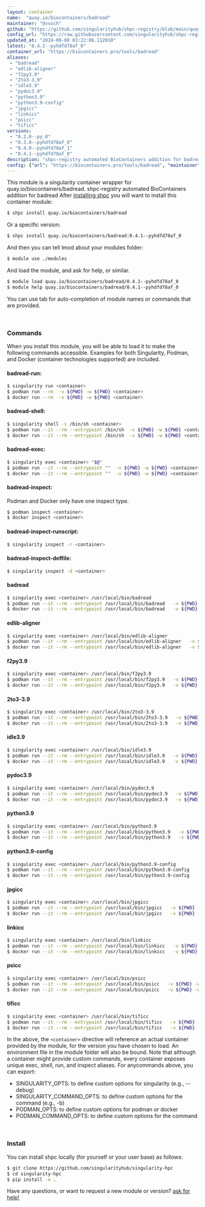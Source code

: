 ```yaml
---
layout: container
name:  "quay.io/biocontainers/badread"
maintainer: "@vsoch"
github: "https://github.com/singularityhub/shpc-registry/blob/main/quay.io/biocontainers/badread/container.yaml"
config_url: "https://raw.githubusercontent.com/singularityhub/shpc-registry/main/quay.io/biocontainers/badread/container.yaml"
updated_at: "2024-09-08 03:22:06.112010"
latest: "0.4.1--pyhdfd78af_0"
container_url: "https://biocontainers.pro/tools/badread"
aliases:
 - "badread"
 - "edlib-aligner"
 - "f2py3.9"
 - "2to3-3.9"
 - "idle3.9"
 - "pydoc3.9"
 - "python3.9"
 - "python3.9-config"
 - "jpgicc"
 - "linkicc"
 - "psicc"
 - "tificc"
versions:
 - "0.2.0--py_0"
 - "0.3.0--pyhdfd78af_0"
 - "0.4.0--pyhdfd78af_1"
 - "0.4.1--pyhdfd78af_0"
description: "shpc-registry automated BioContainers addition for badread"
config: {"url": "https://biocontainers.pro/tools/badread", "maintainer": "@vsoch", "description": "shpc-registry automated BioContainers addition for badread", "latest": {"0.4.1--pyhdfd78af_0": "sha256:dc6d5d341b0874a3b637c46e1e035e424b100d41953d56ef8f6601af13f6ca1a"}, "tags": {"0.2.0--py_0": "sha256:8ca62c6bcca0457ec337629e60d783da5b7a0cbf6b9c47e863c53099c33d624f", "0.3.0--pyhdfd78af_0": "sha256:de701b7212243298408abbb47597fa8e2dbd6923f24a8591c06aa26fa539b839", "0.4.0--pyhdfd78af_1": "sha256:db589c2778368935f6d36abea4b7d248122e843f68848f49a6260edf383a2294", "0.4.1--pyhdfd78af_0": "sha256:dc6d5d341b0874a3b637c46e1e035e424b100d41953d56ef8f6601af13f6ca1a"}, "docker": "quay.io/biocontainers/badread", "aliases": {"badread": "/usr/local/bin/badread", "edlib-aligner": "/usr/local/bin/edlib-aligner", "f2py3.9": "/usr/local/bin/f2py3.9", "2to3-3.9": "/usr/local/bin/2to3-3.9", "idle3.9": "/usr/local/bin/idle3.9", "pydoc3.9": "/usr/local/bin/pydoc3.9", "python3.9": "/usr/local/bin/python3.9", "python3.9-config": "/usr/local/bin/python3.9-config", "jpgicc": "/usr/local/bin/jpgicc", "linkicc": "/usr/local/bin/linkicc", "psicc": "/usr/local/bin/psicc", "tificc": "/usr/local/bin/tificc"}}
---
```


This module is a singularity container wrapper for quay.io/biocontainers/badread.
shpc-registry automated BioContainers addition for badread
After [installing shpc](#install) you will want to install this container module:


```bash
$ shpc install quay.io/biocontainers/badread
```

Or a specific version:

```bash
$ shpc install quay.io/biocontainers/badread:0.4.1--pyhdfd78af_0
```

And then you can tell lmod about your modules folder:

```bash
$ module use ./modules
```

And load the module, and ask for help, or similar.

```bash
$ module load quay.io/biocontainers/badread/0.4.1--pyhdfd78af_0
$ module help quay.io/biocontainers/badread/0.4.1--pyhdfd78af_0
```

You can use tab for auto-completion of module names or commands that are provided.

<br>

### Commands

When you install this module, you will be able to load it to make the following commands accessible.
Examples for both Singularity, Podman, and Docker (container technologies supported) are included.

#### badread-run:

```bash
$ singularity run <container>
$ podman run --rm  -v ${PWD} -w ${PWD} <container>
$ docker run --rm  -v ${PWD} -w ${PWD} <container>
```

#### badread-shell:

```bash
$ singularity shell -s /bin/sh <container>
$ podman run --it --rm --entrypoint /bin/sh  -v ${PWD} -w ${PWD} <container>
$ docker run --it --rm --entrypoint /bin/sh  -v ${PWD} -w ${PWD} <container>
```

#### badread-exec:

```bash
$ singularity exec <container> "$@"
$ podman run --it --rm --entrypoint ""  -v ${PWD} -w ${PWD} <container> "$@"
$ docker run --it --rm --entrypoint ""  -v ${PWD} -w ${PWD} <container> "$@"
```

#### badread-inspect:

Podman and Docker only have one inspect type.

```bash
$ podman inspect <container>
$ docker inspect <container>
```

#### badread-inspect-runscript:

```bash
$ singularity inspect -r <container>
```

#### badread-inspect-deffile:

```bash
$ singularity inspect -d <container>
```


#### badread

```bash
$ singularity exec <container> /usr/local/bin/badread
$ podman run --it --rm --entrypoint /usr/local/bin/badread   -v ${PWD} -w ${PWD} <container> -c " $@"
$ docker run --it --rm --entrypoint /usr/local/bin/badread   -v ${PWD} -w ${PWD} <container> -c " $@"
```


#### edlib-aligner

```bash
$ singularity exec <container> /usr/local/bin/edlib-aligner
$ podman run --it --rm --entrypoint /usr/local/bin/edlib-aligner   -v ${PWD} -w ${PWD} <container> -c " $@"
$ docker run --it --rm --entrypoint /usr/local/bin/edlib-aligner   -v ${PWD} -w ${PWD} <container> -c " $@"
```


#### f2py3.9

```bash
$ singularity exec <container> /usr/local/bin/f2py3.9
$ podman run --it --rm --entrypoint /usr/local/bin/f2py3.9   -v ${PWD} -w ${PWD} <container> -c " $@"
$ docker run --it --rm --entrypoint /usr/local/bin/f2py3.9   -v ${PWD} -w ${PWD} <container> -c " $@"
```


#### 2to3-3.9

```bash
$ singularity exec <container> /usr/local/bin/2to3-3.9
$ podman run --it --rm --entrypoint /usr/local/bin/2to3-3.9   -v ${PWD} -w ${PWD} <container> -c " $@"
$ docker run --it --rm --entrypoint /usr/local/bin/2to3-3.9   -v ${PWD} -w ${PWD} <container> -c " $@"
```


#### idle3.9

```bash
$ singularity exec <container> /usr/local/bin/idle3.9
$ podman run --it --rm --entrypoint /usr/local/bin/idle3.9   -v ${PWD} -w ${PWD} <container> -c " $@"
$ docker run --it --rm --entrypoint /usr/local/bin/idle3.9   -v ${PWD} -w ${PWD} <container> -c " $@"
```


#### pydoc3.9

```bash
$ singularity exec <container> /usr/local/bin/pydoc3.9
$ podman run --it --rm --entrypoint /usr/local/bin/pydoc3.9   -v ${PWD} -w ${PWD} <container> -c " $@"
$ docker run --it --rm --entrypoint /usr/local/bin/pydoc3.9   -v ${PWD} -w ${PWD} <container> -c " $@"
```


#### python3.9

```bash
$ singularity exec <container> /usr/local/bin/python3.9
$ podman run --it --rm --entrypoint /usr/local/bin/python3.9   -v ${PWD} -w ${PWD} <container> -c " $@"
$ docker run --it --rm --entrypoint /usr/local/bin/python3.9   -v ${PWD} -w ${PWD} <container> -c " $@"
```


#### python3.9-config

```bash
$ singularity exec <container> /usr/local/bin/python3.9-config
$ podman run --it --rm --entrypoint /usr/local/bin/python3.9-config   -v ${PWD} -w ${PWD} <container> -c " $@"
$ docker run --it --rm --entrypoint /usr/local/bin/python3.9-config   -v ${PWD} -w ${PWD} <container> -c " $@"
```


#### jpgicc

```bash
$ singularity exec <container> /usr/local/bin/jpgicc
$ podman run --it --rm --entrypoint /usr/local/bin/jpgicc   -v ${PWD} -w ${PWD} <container> -c " $@"
$ docker run --it --rm --entrypoint /usr/local/bin/jpgicc   -v ${PWD} -w ${PWD} <container> -c " $@"
```


#### linkicc

```bash
$ singularity exec <container> /usr/local/bin/linkicc
$ podman run --it --rm --entrypoint /usr/local/bin/linkicc   -v ${PWD} -w ${PWD} <container> -c " $@"
$ docker run --it --rm --entrypoint /usr/local/bin/linkicc   -v ${PWD} -w ${PWD} <container> -c " $@"
```


#### psicc

```bash
$ singularity exec <container> /usr/local/bin/psicc
$ podman run --it --rm --entrypoint /usr/local/bin/psicc   -v ${PWD} -w ${PWD} <container> -c " $@"
$ docker run --it --rm --entrypoint /usr/local/bin/psicc   -v ${PWD} -w ${PWD} <container> -c " $@"
```


#### tificc

```bash
$ singularity exec <container> /usr/local/bin/tificc
$ podman run --it --rm --entrypoint /usr/local/bin/tificc   -v ${PWD} -w ${PWD} <container> -c " $@"
$ docker run --it --rm --entrypoint /usr/local/bin/tificc   -v ${PWD} -w ${PWD} <container> -c " $@"
```



In the above, the `<container>` directive will reference an actual container provided
by the module, for the version you have chosen to load. An environment file in the
module folder will also be bound. Note that although a container
might provide custom commands, every container exposes unique exec, shell, run, and
inspect aliases. For anycommands above, you can export:

 - SINGULARITY_OPTS: to define custom options for singularity (e.g., --debug)
 - SINGULARITY_COMMAND_OPTS: to define custom options for the command (e.g., -b)
 - PODMAN_OPTS: to define custom options for podman or docker
 - PODMAN_COMMAND_OPTS: to define custom options for the command

<br>

### Install

You can install shpc locally (for yourself or your user base) as follows:

```bash
$ git clone https://github.com/singularityhub/singularity-hpc
$ cd singularity-hpc
$ pip install -e .
```

Have any questions, or want to request a new module or version? [ask for help!](https://github.com/singularityhub/singularity-hpc/issues)